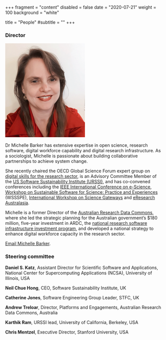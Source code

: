 +++
fragment = "content"
disabled = false
date = "2020-07-21"
weight = 100
background = "white"

title = "People"
#subtitle = ""
+++

### Director

![Michelle Barker](michelle-255x300.png "Michelle Barker")

Dr Michelle Barker has extensive expertise in open science, research software, digital workforce capability and digital research infrastructure. As a sociologist, Michelle is passionate about building collaborative partnerships to achieve system change.

She recently chaired the OECD Global Science Forum expert group on [digital skills for the research sector](https://www.innovationpolicyplatform.org/www.innovationpolicyplatform.org/digital-skills-data-intensive-science-oecd-project/index.html), is an Advisory Committee Member of the [US Software Sustainability Institute (URSSI)](http://urssi.us/), and has co-convened conferences including the [IEEE International Conference on e-Science](https://escience-conference.org/), [Workshop on Sustainable Software for Science: Practice and Experiences](https://escience-conference.org/) (WSSSPE), [International Workshop on Science Gateways](http://iwsg-life.org/site/iwsglife/) and [eResearch Australasia](https://conference.eresearch.edu.au/).

Michelle is a former Director of the [Australian Research Data Commons](https://ardc.edu.au/), where she led the strategic planning for the Australian government’s $180 million, five-year investment in ARDC, the [national research software infrastructure investment program](https://nectar.org.au/labs/), and developed a national strategy to enhance digital workforce capacity in the research sector.

[Email Michelle Barker](mailto:michelle@researchsoft.org).

### Steering committee

**Daniel S. Katz**, Assistant Director for Scientific Software and Applications, National Center for Supercomputing Applications (NCSA), University of Illinois, USA

**Neil Chue Hong**, CEO, Software Sustainability Institute, UK

**Catherine Jones**, Software Engineering Group Leader, STFC, UK

**Andrew Treloar**, Director,  Platforms and Engagements, Australian Research Data Commons, Australia

**Karthik Ram**, URSSI lead, University of California, Berkeley, USA

**Chris Mentzel**, Executive Director, Stanford University, USA